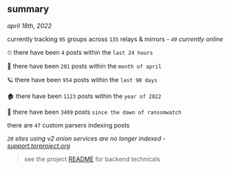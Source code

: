
## summary
_april 18th, 2022_

currently tracking `95` groups across `135` relays & mirrors - _`49` currently online_

⏲ there have been `4` posts within the `last 24 hours`

🦈 there have been `201` posts within the `month of april`

🪐 there have been `954` posts within the `last 90 days`

🏚 there have been `1123` posts within the `year of 2022`

🦕 there have been `3409` posts `since the dawn of ransomwatch`

there are `47` custom parsers indexing posts

_`20` sites using v2 onion services are no longer indexed - [support.torproject.org](https://support.torproject.org/onionservices/v2-deprecation/)_

> see the project [README](https://github.com/thetanz/ransomwatch#ransomwatch--) for backend technicals
